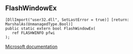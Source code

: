 ## FlashWindowEx

```
[DllImport("user32.dll", SetLastError = true)] [return: MarshalAs(UnmanagedType.Bool)]
public static extern bool FlashWindowEx(
   ref FLASHWINFO pfwi
);
```

[Microsoft documentation](https://docs.microsoft.com/en-us/windows/win32/api/winuser/nf-winuser-flashwindowex)
